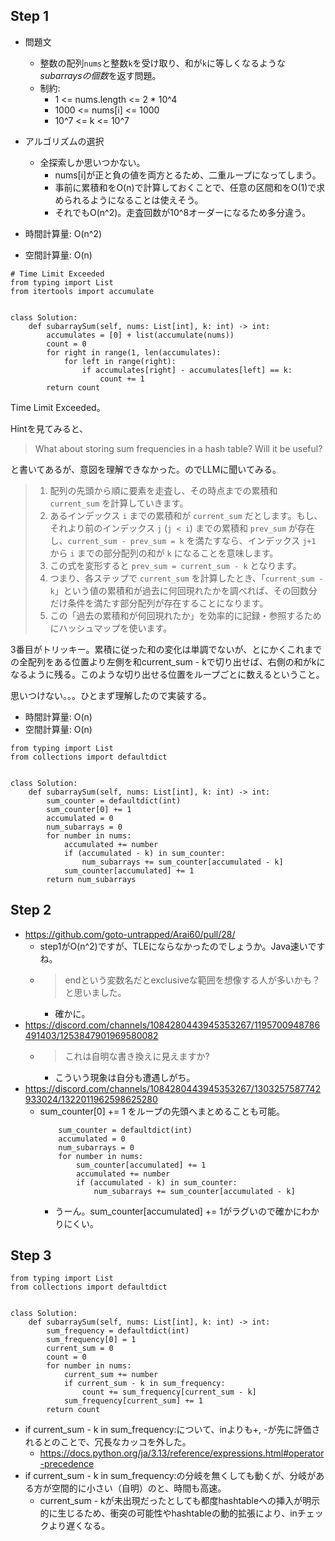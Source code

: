 ## Step 1

- 問題文
  - 整数の配列`nums`と整数`k`を受け取り、和が`k`に等しくなるような*subarraysの個数*を返す問題。
  - 制約:
    - 1 <= nums.length <= 2 * 10^4
    - 1000 <= nums[i] <= 1000
    - 10^7 <= k <= 10^7
- アルゴリズムの選択
  - 全探索しか思いつかない。
    - nums[i]が正と負の値を両方とるため、二重ループになってしまう。
    - 事前に累積和をO(n)で計算しておくことで、任意の区間和をO(1)で求められるようになることは使えそう。
    - それでもO(n^2)。走査回数が10^8オーダーになるため多分違う。

- 時間計算量: O(n^2)
- 空間計算量: O(n)

```python3
# Time Limit Exceeded
from typing import List
from itertools import accumulate


class Solution:
    def subarraySum(self, nums: List[int], k: int) -> int:
        accumulates = [0] + list(accumulate(nums))
        count = 0
        for right in range(1, len(accumulates):
            for left in range(right):
                if accumulates[right] - accumulates[left] == k:
                    count += 1
        return count
```

Time Limit Exceeded。

Hintを見てみると、

> What about storing sum frequencies in a hash table? Will it be useful?

と書いてあるが、意図を理解できなかった。のでLLMに聞いてみる。

> 1.  配列の先頭から順に要素を走査し、その時点までの累積和 `current_sum` を計算していきます。
> 2.  あるインデックス `i` までの累積和が `current_sum` だとします。もし、それより前のインデックス `j` (`j < i`) までの累積和 `prev_sum` が存在し、`current_sum - prev_sum = k` を満たすなら、インデックス `j+1` から `i` までの部分配列の和が `k` になることを意味します。
> 3.  この式を変形すると `prev_sum = current_sum - k` となります。
> 4.  つまり、各ステップで `current_sum` を計算したとき、「`current_sum - k`」という値の累積和が過去に何回現れたかを調べれば、その回数分だけ条件を満たす部分配列が存在することになります。
> 5.  この「過去の累積和が何回現れたか」を効率的に記録・参照するためにハッシュマップを使います。

3番目がトリッキー。累積に従った和の変化は単調でないが、とにかくこれまでの全配列をある位置より左側を和current_sum - kで切り出せば、右側の和がkになるように残る。このような切り出せる位置をループごとに数えるということ。

思いつけない。。。ひとまず理解したので実装する。

- 時間計算量: O(n)
- 空間計算量: O(n)

```python3
from typing import List
from collections import defaultdict


class Solution:
    def subarraySum(self, nums: List[int], k: int) -> int:
        sum_counter = defaultdict(int)
        sum_counter[0] += 1
        accumulated = 0
        num_subarrays = 0
        for number in nums:
            accumulated += number
            if (accumulated - k) in sum_counter:
                num_subarrays += sum_counter[accumulated - k]
            sum_counter[accumulated] += 1
        return num_subarrays
```

## Step 2

- https://github.com/goto-untrapped/Arai60/pull/28/
  - step1がO(n^2)ですが、TLEにならなかったのでしょうか。Java速いですね。
  - > endという変数名だとexclusiveな範囲を想像する人が多いかも？と思いました。
    - 確かに。
- https://discord.com/channels/1084280443945353267/1195700948786491403/1253847901969580082
  - > これは自明な書き換えに見えますか?
    - こういう現象は自分も遭遇しがち。
- https://discord.com/channels/1084280443945353267/1303257587742933024/1322011962598625280
  - sum_counter[0] += 1 をループの先頭へまとめることも可能。
    ```python3
        sum_counter = defaultdict(int)
        accumulated = 0
        num_subarrays = 0
        for number in nums:
            sum_counter[accumulated] += 1
            accumulated += number
            if (accumulated - k) in sum_counter:
                num_subarrays += sum_counter[accumulated - k]
    ```
    - うーん。sum_counter[accumulated] += 1がラグいので確かにわかりにくい。

## Step 3

```python3
from typing import List
from collections import defaultdict


class Solution:
    def subarraySum(self, nums: List[int], k: int) -> int:
        sum_frequency = defaultdict(int)
        sum_frequency[0] = 1
        current_sum = 0
        count = 0
        for number in nums:
            current_sum += number
            if current_sum - k in sum_frequency:
                count += sum_frequency[current_sum - k]
            sum_frequency[current_sum] += 1
        return count
```

- if current_sum - k in sum_frequency:について、inよりも+, -が先に評価されるとのことで、冗長なカッコを外した。
  - https://docs.python.org/ja/3.13/reference/expressions.html#operator-precedence
- if current_sum - k in sum_frequency:の分岐を無くしても動くが、分岐がある方が空間的に小さい（自明）のと、時間も高速。
  - current_sum - kが未出現だったとしても都度hashtableへの挿入が明示的に生じるため、衝突の可能性やhashtableの動的拡張により、inチェックより遅くなる。
